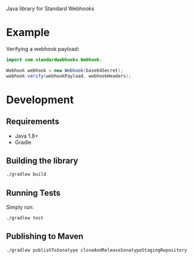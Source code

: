 Java library for Standard Webhooks

# Example

Verifying a webhook payload:

```java
import com.standardwebhooks.Webhook;

Webhook webhook = new Webhook(base64Secret);
webhook.verify(webhookPayload, webhookHeaders);
```

# Development

## Requirements

 - Java 1.8+
 - Gradle

## Building the library
```sh
./gradlew build
```

## Running Tests

Simply run:

```sh
./gradlew test
```

## Publishing to Maven

```sh
./gradlew publishToSonatype closeAndReleaseSonatypeStagingRepository
```

